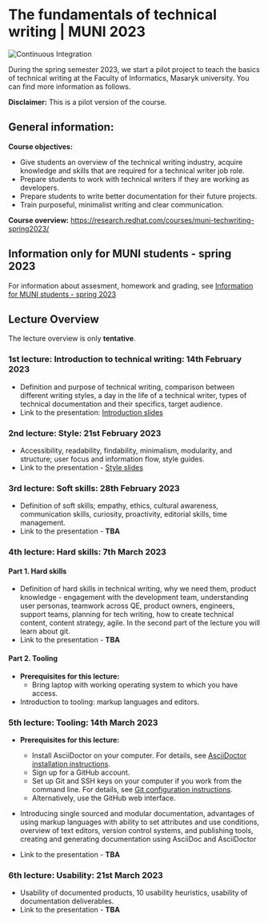 # The fundamentals of technical writing | MUNI 2023

![Continuous Integration](https://github.com/rh-writers/technical-writing-course-brno/actions/workflows/ci.yml/badge.svg)

During the spring semester 2023, we start a pilot project to teach the basics of technical writing at the Faculty of Informatics, Masaryk university. You can find more information as follows.

**Disclaimer:** This is a pilot version of the course.

## General information:

**Course objectives:**
* Give students an overview of the technical writing industry, acquire knowledge and skills that are required for a technical writer job role.
* Prepare students to work with technical writers if they are working as developers.
* Prepare students to write better documentation for their future projects.
* Train purposeful, minimalist writing and clear communication.

**Course overview:** https://research.redhat.com/courses/muni-techwriting-spring2023/

## Information only for MUNI students - spring 2023
For information about assesment, homework and grading, see [Information for MUNI students - spring 2023](MUNI-students-spring2023.pdf)


## Lecture Overview
The lecture overview is only **tentative**.

### 1st lecture: Introduction to technical writing: 14th February 2023
* Definition and purpose of technical writing, comparison between different writing styles, a day in the life of a technical writer, types of technical documentation and their specifics, target audience.
* Link to the presentation: [Introduction slides](/slides/01-slides-Introduction-students.pdf)

### 2nd lecture: Style: 21st February 2023
* Accessibility, readability, findability, minimalism, modularity, and structure; user focus and information flow, style guides.
* Link to the presentation - [Style slides](/slides/02-slides_Style_students.pdf)

### 3rd lecture: Soft skills: 28th February 2023
* Definition of soft skills; empathy, ethics, cultural awareness, communication skills, curiosity, proactivity, editorial skills, time management.
* Link to the presentation - **TBA**

### 4th lecture: Hard skills: 7th March 2023
#### Part 1. Hard skills
* Definition of hard skills in technical writing, why we need them, product knowledge - engagement with the development team, understanding user personas, teamwork across QE, product owners, engineers, support teams, planning for tech writing, how to create technical content, content strategy, agile.
In the second part of the lecture you will learn about git.
* Link to the presentation - **TBA**
#### Part 2. Tooling
* **Prerequisites for this lecture:**
  * Bring laptop with working operating system to which you have access.
* Introduction to tooling: markup languages and editors.

### 5th lecture: Tooling: 14th March 2023
* **Prerequisites for this lecture:**
  * Install AsciiDoctor on your computer. For details, see [AsciiDoctor installation instructions](https://github.com/rh-writers/technical-writing-course-brno/blob/main/asciidoctor_installation.adoc).
  * Sign up for a GitHub account.
  * Set up Git and SSH keys on your computer if you work from the command line. For details, see [Git configuration instructions](https://github.com/rh-writers/technical-writing-course-brno/blob/main/Git-install.adoc).
  * Alternatively, use the GitHub web interface.
  
* Introducing single sourced and modular documentation, advantages of using markup languages with ability to set attributes and use conditions, overview of text editors, version control systems, and publishing tools, creating and generating documentation using AsciiDoc and AsciiDoctor
* Link to the presentation - **TBA**

### 6th lecture: Usability: 21st March 2023
* Usability of documented products, 10 usability heuristics, usability of documentation deliverables.
* Link to the presentation - **TBA**
